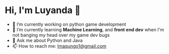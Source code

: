 # Hi, I'm Luyanda 👾


- 🔭 I’m currently working on python game development
- 🌱 I’m currently learning **Machine Learning**, and **front end dev** when I'm not banging my head over my game dev bugs
- 💬 Ask me about Python and Java
- 📫 How to reach me: lmaqungo1@gmail.com
